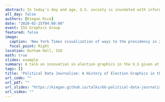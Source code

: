 ```yaml
---
abstract: In today's day and age, U.S. society is inundated with information about politics and elections from all around the world. Particularly in a U.S. Presidential election year, the news is full of predictions, results, and stories about the primary and Presidential elections. The key to effectively communicating a message about election data lies in graphical presentation of statistical information. In this talk, I will present a history of innovation in election graphics including results, predictions, voter turnout, and campaigns and advertising.  
all_day: false
authors: [Kiegan Rice]
date: "2020-02-25T04:00:00"
event: ISU Graphics Group
featured: false
image:
  caption: 'New York Times visualization of ways to the presidency in 2012.'
  focal_point: Right
location: Durham Hall, ISU 
math: true
slides: example
summary: A talk on innovation in election graphics in the U.S given at the ISU Graphics Group.
tags: []
title: 'Political Data Journalism: A History of Election Graphics in the U.S.'   
url_code: ""
url_pdf: ""
url_slides: "https://kiegan.github.io/talks/GG-political-data-journalism.pdf"
url_video: ""
---
```

